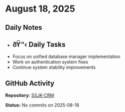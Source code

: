 ﻿# August 18, 2025

## Daily Notes

- ## ðŸ“‹ Daily Tasks
- Focus on unified database manager implementation
- Work on authentication system fixes
- Continue system stability improvements

## GitHub Activity

**Repository:** [SSJK-CRM](https://github.com/Rupali59/SSJK-CRM)

**Status:** No commits on 2025-08-18

